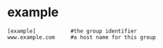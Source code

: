 # example

```
[example]           #the group identifier
www.example.com     #a host name for this group
```
